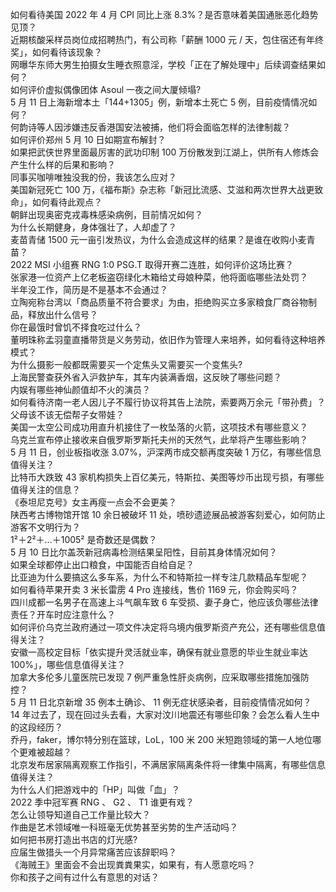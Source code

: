 如何看待美国 2022 年 4 月 CPI 同比上涨 8.3%？是否意味着美国通胀恶化趋势见顶？  
近期核酸采样员岗位成招聘热门，有公司称「薪酬 1000 元 / 天，包住宿还有年终奖」，如何看待该现象？  
网曝华东师大男生拍摄女生睡衣照意淫，学校「正在了解处理中」后续调查结果如何？  
如何评价虚拟偶像团体 Asoul 一夜之间大厦倾塌?  
5 月 11 日上海新增本土「144+1305」例，新增本土死亡 5 例，目前疫情情况如何？  
何韵诗等人因涉嫌违反香港国安法被捕，他们将会面临怎样的法律制裁？  
如何评价郑州 5 月 10 日如期宣布解封？  
如果把武侠世界里面最厉害的武功印制 100 万份散发到江湖上，供所有人修炼会产生什么样的后果和影响？  
同事买咖啡唯独没我的份，我该怎么应对？  
美国新冠死亡 100 万，《福布斯》杂志称「新冠比流感、艾滋和两次世界大战更致命」，如何看待此观点？  
朝鲜出现奥密克戎毒株感染病例，目前情况如何？  
为什么长期健身，身体强壮了，人却虚了？  
麦苗青储 1500 元一亩引发热议，为什么会造成这样的结果？是谁在收购小麦青苗？  
2022 MSI 小组赛 RNG 1:0 PSG.T 取得开赛二连胜，如何评价这场比赛？  
张家港一位资产上亿老板盗窃绿化木箱给丈母娘种菜，他将面临哪些法处罚？  
半年没工作，简历是不是基本不会通过？  
立陶宛称台湾以「商品质量不符合要求」为由，拒绝购买立多家粮食厂商谷物制品，释放出什么信号？  
你在最饿时曾饥不择食吃过什么？  
董明珠称孟羽童直播带货是义务劳动，依旧作为管理人来培养，如何看待这种培养模式？  
为什么摄影一般都既需要买一个定焦头又需要买一个变焦头?  
上海民警查获外省入沪救护车，其车内装满香烟，这反映了哪些问题？  
内娱有哪些神仙颜值却不火的演员？  
如何看待济南一老人因儿子不履行协议将其告上法院，索要两万余元「带孙费」？父母该不该无偿帮子女带娃？  
美国一太空公司成功用直升机接住了一枚坠落的火箭，这项技术有哪些意义？  
乌克兰宣布停止接收来自俄罗斯罗斯托夫州的天然气，此举将产生哪些影响？  
5 月 11 日，创业板指收涨 3.07%，沪深两市成交额再度突破 1 万亿，有哪些信息值得关注？  
比特币大跌致 43 家机构损失上百亿美元，特斯拉、美图等炒币出现亏损，有哪些值得关注的信息？  
《泰坦尼克号》女主再瘦一点会不会更美？  
陕西考古博物馆开馆 10 余日被破坏 11 处，喷砂遗迹展品被游客刻爱心，如何防止游客不文明行为？  
1²＋2²＋…＋1005² 是奇数还是偶数？  
5 月 10 日比尔盖茨新冠病毒检测结果呈阳性，目前其身体情况如何？  
如果全球都停止出口粮食，中国能否自给自足？  
比亚迪为什么要搞这么多车系，为什么不和特斯拉一样专注几款精品车型呢？  
如何看待苹果开卖 3 米长雷雳 4 Pro 连接线，售价 1169 元，你会购买吗？  
四川成都一名男子在高速上斗气飙车致 6 车受损、妻子身亡，他应该负哪些法律责任？开车时应注意什么？  
如何评价乌克兰政府通过一项文件决定将乌境内俄罗斯资产充公，还有哪些信息值得关注？  
安徽一高校定目标「依实提升灵活就业率，确保有就业意愿的毕业生就业率达 100%」，哪些信息值得关注？  
加拿大多伦多儿童医院已发现 7 例严重急性肝炎病例，应采取哪些措施加强防控？  
5 月 11 日北京新增 35 例本土确诊、 11 例无症状感染者，目前疫情情况如何？  
14 年过去了，现在回过头去看，大家对汶川地震还有哪些印象？会怎么看人生中的这段经历？  
乔丹，faker，博尔特分别在篮球，LoL，100 米 200 米短跑领域的第一人地位哪个更难被超越？  
北京发布居家隔离观察工作指引，不满居家隔离条件将一律集中隔离，有哪些信息值得关注？  
为什么人们把游戏中的「HP」叫做「血」？  
2022 季中冠军赛 RNG 、 G2 、 T1 谁更有戏？  
怎么让领导知道自己工作量比较大？  
作曲是艺术领域唯一科班毫无优势甚至劣势的生产活动吗？  
如何把书房打造出书店的灯光感?  
应届生做猎头一个月异常痛苦应该辞职吗？  
《海贼王》里面会不会出现粪粪果实，如果有，有人愿意吃吗？  
你和孩子之间有过什么有意思的对话？  

